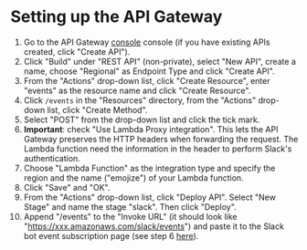# Setting up the API Gateway

1. Go to the API Gateway [console](https://console.aws.amazon.com/apigateway) console (if you have existing APIs created, click "Create API").
2. Click "Build" under "REST API" (non-private), select "New API", create a name, choose "Regional" as Endpoint Type and click "Create API".
3. From the "Actions" drop-down list, click "Create Resource", enter "events" as the resource name and click "Create Resource".
4. Click `/events` in the "Resources" directory, from the "Actions" drop-down list, click "Create Method".
5. Select "POST" from the drop-down list and click the tick mark.
6. **Important**: check "Use Lambda Proxy integration". This lets the API Gateway preserves the HTTP headers when forwarding the request. The Lambda function need the information in the header to perform Slack's authentication.
7. Choose "Lambda Function" as the integration type and specify the region and the name ("emojize") of your Lambda function.
8. Click "Save" and "OK".
9. From the "Actions" drop-down list, click "Deploy API". Select "New Stage" and name the stage "slack". Then click "Deploy".
10. Append "/events" to the "Invoke URL" (it should look like "https://xxx.amazonaws.com/slack/events") and paste it to the Slack bot event subscription page (see step 6 [here](https://github.com/cw75/torchMojiBot/tree/master/slack)).
